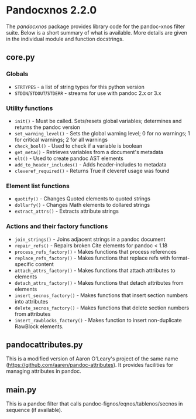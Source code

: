 
Pandocxnos 2.2.0
================

The *pandocxnos* package provides library code for the pandoc-xnos filter suite.  Below is a short summary of what is available.  More details are given in the individual module and function docstrings.

[fignos]: https://github.com/tomduck/pandoc-fignos
[eqnos]: https://github.com/tomduck/pandoc-eqnos
[tablenos]: https://github.com/tomduck/pandoc-tablenos
[secnos]: https://github.com/tomduck/pandoc-tablenos
[pandoc]: http://pandoc.org/


core.py
-------

### Globals ###

  * `STRTYPES` - a list of string types for this python version
  * `STDIN`/`STDOUT`/`STDERR` - streams for use with pandoc 2.x or 3.x


### Utility functions ###

  * `init()` - Must be called.  Sets/resets global variables;
    determines and returns the pandoc version
  * `set_warning_level()` - Sets the global warning level;
    0 for no warnings; 1 for critical warnings; 2 for all warnings
  * `check_bool()` - Used to check if a variable is boolean
  * `get_meta()` - Retrieves variables from a document's metadata
  * `elt()` - Used to create pandoc AST elements
  * `add_to_header_includes()` - Adds header-includes to metadata
  * `cleveref_required()` - Returns True if cleveref usage was found


### Element list functions ###

  * `quotify()` - Changes Quoted elements to quoted strings
  * `dollarfy()` - Changes Math elements to dollared strings
  * `extract_attrs()` - Extracts attribute strings


### Actions and their factory functions ###

  * `join_strings()` - Joins adjacent strings in a pandoc document
  * `repair_refs()` - Repairs broken Cite elements for pandoc < 1.18
  * `process_refs_factory()` - Makes functions that process
                               references
  * `replace_refs_factory()` - Makes functions that replace refs with
                               format-specific content
  * `attach_attrs_factory()` - Makes functions that attach attributes
                               to elements
  * `detach_attrs_factory()` - Makes functions that detach attributes
                               from elements
  * `insert_secnos_factory()` - Makes functions that insert section
                                numbers into attributes
  * `delete_secnos_factory()` - Makes functions that delete section
                                numbers from attributes
  * `insert_rawblocks_factory()` - Makes function to insert
                                   non-duplicate RawBlock elements.


pandocattributes.py
-------------------

This is a modified version of Aaron O'Leary's project of the same name (https://github.com/aaren/pandoc-attributes).  It provides facilities for managing attributes in pandoc.


main.py
-------

This is a pandoc filter that calls pandoc-fignos/eqnos/tablenos/secnos in sequence (if available).
